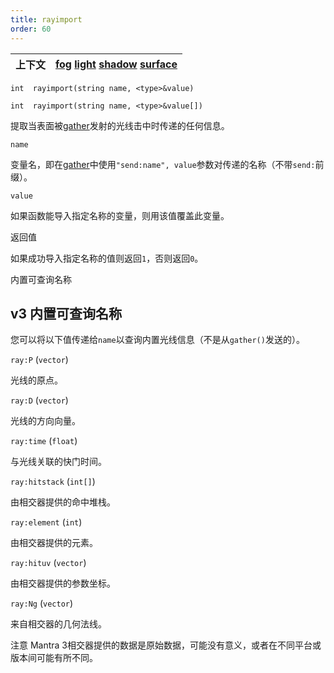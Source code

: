 ```yaml
---
title: rayimport
order: 60
---
```

| 上下文 | [fog](../contexts/fog.html)  [light](../contexts/light.html)  [shadow](../contexts/shadow.html)  [surface](../contexts/surface.html) |
| --- | --- |

`int  rayimport(string name, <type>&value)`

`int  rayimport(string name, <type>&value[])`

提取当表面被[gather](/zh-cn/houdini-vex/shading-and-rendering/gather "向场景发射光线并返回被光线击中的表面着色器信息")发射的光线击中时传递的任何信息。

`name`

变量名，即在[gather](/zh-cn/houdini-vex/shading-and-rendering/gather "向场景发射光线并返回被光线击中的表面着色器信息")中使用`"send:name", value`参数对传递的名称（不带`send:`前缀）。

`value`

如果函数能导入指定名称的变量，则用该值覆盖此变量。

返回值

如果成功导入指定名称的值则返回`1`，否则返回`0`。

内置可查询名称

## v3 内置可查询名称

您可以将以下值传递给`name`以查询内置光线信息（不是从`gather()`发送的）。

`ray:P` (`vector`)

光线的原点。

`ray:D` (`vector`)

光线的方向向量。

`ray:time` (`float`)

与光线关联的快门时间。

`ray:hitstack` (`int[]`)

由相交器提供的命中堆栈。

`ray:element` (`int`)

由相交器提供的元素。

`ray:hituv` (`vector`)

由相交器提供的参数坐标。

`ray:Ng` (`vector`)

来自相交器的几何法线。

注意
Mantra 3相交器提供的数据是原始数据，可能没有意义，或者在不同平台或版本间可能有所不同。
